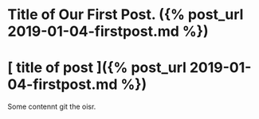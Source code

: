 # Title of Our First Post. ({% post_url 2019-01-04-firstpost.md %})

# [ title of post ]({% post_url 2019-01-04-firstpost.md %})

Some contennt git the oisr.
